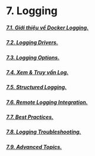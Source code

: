# 7. Logging

##### [7.1. Giới thiệu về Docker Logging.](https://github.com/Phungvanquang/Website/blob/main/Docker/Logging/7.1.%20Gi%E1%BB%9Bi%20thi%E1%BB%87u%20v%E1%BB%81%20Docker%20Logging.md)
##### [7.2. Logging Drivers.](https://github.com/Phungvanquang/Website/blob/main/Docker/Logging/7.2.%20Logging%20Drivers.md)
##### [7.3. Logging Options.](https://github.com/Phungvanquang/Website/blob/main/Docker/Logging/7.3.%20Logging%20Options.md)
##### [7.4. Xem & Truy vấn Log.](https://github.com/Phungvanquang/Website/blob/main/Docker/Logging/7.4.%20Xem%20&%20Truy%20v%E1%BA%A5n%20Log.md)
##### [7.5. Structured Logging.](https://github.com/Phungvanquang/Website/blob/main/Docker/Logging/7.5.%20Structured%20Logging.md)
##### [7.6. Remote Logging Integration.]()
##### [7.7. Best Practices.](https://github.com/Phungvanquang/Website/blob/main/Docker/Logging/7.7.%20Best%20Practices.md)
##### [7.8. Logging Troubleshooting.]()
##### [7.9. Advanced Topics.]()
